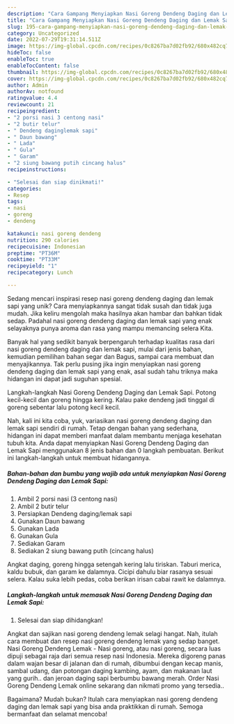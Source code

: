 ```yaml
---
description: "Cara Gampang Menyiapkan Nasi Goreng Dendeng Daging dan Lemak Sapi yang Bisa Manjain Lidah"
title: "Cara Gampang Menyiapkan Nasi Goreng Dendeng Daging dan Lemak Sapi yang Bisa Manjain Lidah"
slug: 195-cara-gampang-menyiapkan-nasi-goreng-dendeng-daging-dan-lemak-sapi-yang-bisa-manjain-lidah
category: Uncategorized
date: 2022-07-29T19:31:14.511Z
image: https://img-global.cpcdn.com/recipes/0c8267ba7d02fb92/680x482cq70/nasi-goreng-dendeng-daging-dan-lemak-sapi-foto-resep-utama.jpg
hideToc: false
enableToc: true
enableTocContent: false
thumbnail: https://img-global.cpcdn.com/recipes/0c8267ba7d02fb92/680x482cq70/nasi-goreng-dendeng-daging-dan-lemak-sapi-foto-resep-utama.jpg
cover: https://img-global.cpcdn.com/recipes/0c8267ba7d02fb92/680x482cq70/nasi-goreng-dendeng-daging-dan-lemak-sapi-foto-resep-utama.jpg
author: Admin
authorAv: notfound
ratingvalue: 4.4
reviewcount: 21
recipeingredient:
- "2 porsi nasi 3 centong nasi"
- "2 butir telur"
- " Dendeng daginglemak sapi"
- " Daun bawang"
- " Lada"
- " Gula"
- " Garam"
- "2 siung bawang putih cincang halus"
recipeinstructions:

- "Selesai dan siap dinikmati!"
categories:
- Resep
tags:
- nasi
- goreng
- dendeng

katakunci: nasi goreng dendeng 
nutrition: 290 calories
recipecuisine: Indonesian
preptime: "PT36M"
cooktime: "PT33M"
recipeyield: "1"
recipecategory: Lunch

---
```





Sedang mencari inspirasi resep nasi goreng dendeng daging dan lemak sapi yang unik? Cara menyiapkannya sangat tidak susah dan tidak juga mudah. Jika keliru mengolah maka hasilnya akan hambar dan bahkan tidak sedap. Padahal nasi goreng dendeng daging dan lemak sapi yang enak selayaknya punya aroma dan rasa yang mampu memancing selera Kita.





Banyak hal yang sedikit banyak berpengaruh terhadap kualitas rasa dari nasi goreng dendeng daging dan lemak sapi, mulai dari jenis bahan, kemudian pemilihan bahan segar dan Bagus, sampai cara membuat dan menyajikannya. Tak perlu pusing jika ingin menyiapkan nasi goreng dendeng daging dan lemak sapi yang enak,      asal sudah tahu triknya maka hidangan ini dapat jadi suguhan spesial.














Langkah-langkah Nasi Goreng Dendeng Daging dan Lemak Sapi. Potong kecil-kecil dan goreng hingga kering. Kalau pake dendeng jadi tinggal di goreng sebentar lalu potong kecil kecil.






Nah, kali ini kita coba, yuk, variasikan nasi goreng dendeng daging dan lemak sapi sendiri di rumah. Tetap dengan bahan yang sederhana, hidangan ini dapat memberi manfaat dalam membantu menjaga kesehatan tubuh kita. Anda dapat menyiapkan Nasi Goreng Dendeng Daging dan Lemak Sapi menggunakan 8 jenis bahan dan 0 langkah pembuatan. Berikut ini langkah-langkah untuk membuat hidangannya.

<!--inarticleads1-->

##### Bahan-bahan dan bumbu yang wajib ada untuk menyiapkan Nasi Goreng Dendeng Daging dan Lemak Sapi:

1. Ambil 2 porsi nasi (3 centong nasi)
1. Ambil 2 butir telur
1. Persiapkan  Dendeng daging/lemak sapi
1. Gunakan  Daun bawang
1. Gunakan  Lada
1. Gunakan  Gula
1. Sediakan  Garam
1. Sediakan 2 siung bawang putih (cincang halus)


Angkat daging, goreng hingga setengah kering lalu tiriskan. Taburi merica, kaldu bubuk, dan garam ke dalamnya. Cicipi dahulu biar rasanya sesuai selera. Kalau suka lebih pedas, coba berikan irisan cabai rawit ke dalamnya. 

<!--inarticleads2-->

##### Langkah-langkah untuk memasak Nasi Goreng Dendeng Daging dan Lemak Sapi:


1. Selesai dan siap dihidangkan!

Angkat dan sajikan nasi goreng dendeng lemak selagi hangat. Nah, itulah cara membuat dan resep nasi goreng dendeng lemak yang sedap banget. Nasi Goreng Dendeng Lemak - Nasi goreng, atau nasi goreng, secara luas dipuji sebagai raja dari semua resep nasi Indonesia. Mereka digoreng panas dalam wajan besar di jalanan dan di rumah, dibumbui dengan kecap manis, sambal udang, dan potongan daging kambing, ayam, dan makanan laut yang gurih.. dan jeroan daging sapi berbumbu bawang merah. Order Nasi Goreng Dendeng Lemak online sekarang dan nikmati promo yang tersedia.. 

Bagaimana? Mudah bukan? Itulah cara menyiapkan nasi goreng dendeng daging dan lemak sapi yang bisa anda praktikkan di rumah. Semoga bermanfaat dan selamat mencoba!

